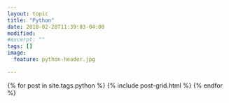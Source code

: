 ```yaml
---
layout: topic
title: "Python"
date: 2018-02-28T11:39:03-04:00
modified:
#excerpt: ""
tags: []
image:
  feature: python-header.jpg

---
```


<div class="tiles">
{% for post in site.tags.python %}
  {% include post-grid.html %}
{% endfor %}
</div><!-- /.tiles -->

